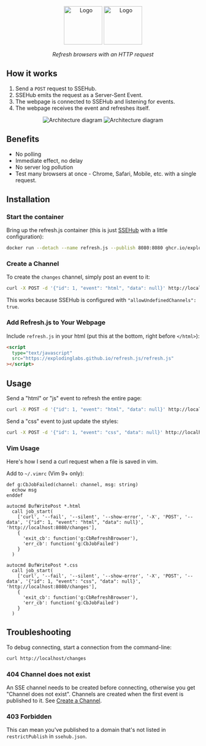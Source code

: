 <p align="center">
  <img alt="Logo" height="100" src="https://github.com/explodinglabs/refresh.js/blob/main/.images/logo-light.png?raw=true#gh-light-mode-only" />
  <img alt="Logo" height="100" src="https://github.com/explodinglabs/refresh.js/blob/main/.images/logo-dark.png?raw=true#gh-dark-mode-only" />
</p>

<p align="center">
  <i>Refresh browsers with an HTTP request</i>
</p>

## How it works

1. Send a `POST` request to SSEHub.
2. SSEHub emits the request as a Server-Sent Event.
3. The webpage is connected to SSEHub and listening for events.
4. The webpage receives the event and refreshes itself.

<p align="center">
  <img alt="Architecture diagram" src="https://github.com/explodinglabs/refresh.js/blob/main/.images/architecture-light.svg?raw=true#gh-light-mode-only" />
  <img alt="Architecture diagram" src="https://github.com/explodinglabs/refresh.js/blob/main/.images/architecture-dark.svg?raw=true#gh-dark-mode-only" />
</p>

## Benefits

- No polling
- Immediate effect, no delay
- No server log pollution
- Test many browsers at once - Chrome, Safari, Mobile, etc. with a single request.

## Installation

### Start the container

Bring up the refresh.js container (this is just
[SSEHub](https://github.com/vgno/ssehub) with a little configuration):

```sh
docker run --detach --name refresh.js --publish 8080:8080 ghcr.io/explodinglabs/refresh.js
```

### Create a Channel

To create the `changes` channel, simply post an event to it:

```sh
curl -X POST -d '{"id": 1, "event": "html", "data": null}' http://localhost:8080/changes
```

This works because SSEHub is configured with `"allowUndefinedChannels": true`.

### Add Refresh.js to Your Webpage

Include `refresh.js` in your html (put this at the bottom, right before
`</html>`):

```html
<script
  type="text/javascript"
  src="https://explodinglabs.github.io/refresh.js/refresh.js"
></script>
```

## Usage

Send a "html" or "js" event to refresh the entire page:

```sh
curl -X POST -d '{"id": 1, "event": "html", "data": null}' http://localhost:8080/changes
```

Send a "css" event to just update the styles:

```sh
curl -X POST -d '{"id": 1, "event": "css", "data": null}' http://localhost:8080/changes
```

### Vim Usage

Here's how I send a curl request when a file is saved in vim.

Add to `~/.vimrc` (Vim 9+ only):

```vim
def g:CbJobFailed(channel: channel, msg: string)
  echow msg
enddef

autocmd BufWritePost *.html
  call job_start(
    ['curl', '--fail', '--silent', '--show-error', '-X', 'POST', '--data', '{"id": 1, "event": "html", "data": null}', 'http://localhost:8080/changes'],
    {
      'exit_cb': function('g:CbRefreshBrowser'),
      'err_cb': function('g:CbJobFailed')
    }
  )

autocmd BufWritePost *.css
  call job_start(
    ['curl', '--fail', '--silent', '--show-error', '-X', 'POST', '--data', '{"id": 1, "event": "css", "data": null}', 'http://localhost:8080/changes'],
    {
      'exit_cb': function('g:CbRefreshBrowser'),
      'err_cb': function('g:CbJobFailed')
    }
  )
```

## Troubleshooting

To debug connecting, start a connection from the command-line:

```sh
curl http://localhost/changes
```

### 404 Channel does not exist

An SSE channel needs to be created before connecting, otherwise you get
"Channel does not exist". Channels are created when the first event is
published to it. See [Create a Channel](#create_a_channel).

### 403 Forbidden

This can mean you've published to a domain that's not listed in
`restrictPublish` in `ssehub.json`.
